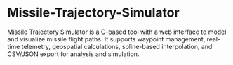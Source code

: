 # Missile-Trajectory-Simulator
Missile Trajectory Simulator is a C-based tool with a web interface to model and visualize missile flight paths. It supports waypoint management, real-time telemetry, geospatial calculations, spline-based interpolation, and CSV/JSON export for analysis and simulation.
